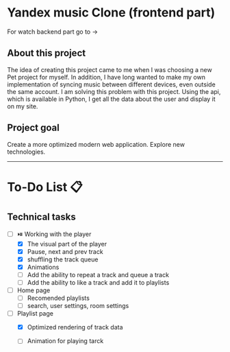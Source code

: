 # Yandex music Clone (frontend part)


For watch backend part go to ->  

## About this project
The idea of creating this project came to me when I was choosing a new Pet project for myself. In addition, I have long wanted to make my own implementation of syncing music between different devices, even outside the same account. I am solving this problem with this project. Using the api, which is available in Python, I get all the data about the user and display it on my site.

## Project goal
Create a more optimized modern web application. Explore new technologies.

-------------------
# To-Do List 📋

## Technical tasks

- [ ] ⏯️ Working with the player
  - [x] The visual part of the player
  - [x] Pause, next and prev track
  - [x] shuffling the track queue
  - [x] Animations
  - [ ] Add the ability to repeat a track and queue a track
  - [ ] Add the ability to like a track and add it to playlists
  
- [ ] Home page
  - [ ] Recomended playlists
  - [ ] search, user settings, room settings
- [ ] Playlist page
  - [x] Optimized rendering of track data
  - [ ] Animation for playing tarck



